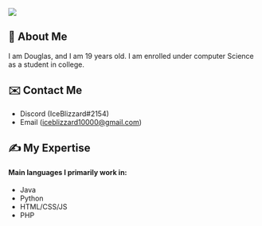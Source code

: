![](https://videohive.img.customer.envatousercontent.com/files/194060035/IB_590x332.jpg?auto=compress%2Cformat&fit=crop&crop=top&max-h=8000&max-w=590&s=c0e4cfc01e6e096cf9f5ee54cad93858)

## 👋 About Me
I am Douglas, and I am 19 years old. I am enrolled under computer Science as a student in college. 

## ✉️ Contact Me
* Discord (IceBlizzard#2154)
* Email (iceblizzard10000@gmail.com) 

## ✍️ My Expertise 
#### Main languages I primarily work in:
* Java
* Python
* HTML/CSS/JS
* PHP




